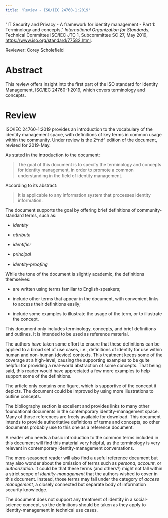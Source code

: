 ```yaml
---
title: 'Review - ISO/IEC 24760-1:2019'
---
```


"IT Security and Privacy - A framework for identity management - Part 1:
Terminology and concepts," *International Organization for Standards*,
Technical Committee ISO/IEC JTC 1, Subcommittee SC 27, May 2019,
<https://www.iso.org/standard/77582.html>.

Reviewer: Corey Scholefield

Abstract
========

This review offers insight into the first part of the ISO standard for
Identity Management, ISO/IEC 24760-1:2019, which covers terminology and
concepts.

Review
======

ISO/IEC 24760-1:2019 provides an introduction to the vocabulary of the
identity management space, with definitions of key terms in common usage
within the community. Under review is the 2^nd^ edition of the document,
revised for 2019-May.

As stated in the introduction to the document:

> The goal of this document is to specify the terminology and concepts
> for identity management, in order to promote a common understanding in
> the field of identity management.

According to its abstract:

> It is applicable to any information system that processes identity
> information.

The document supports the goal by offering brief definitions of
community-standard terms, such as:

-   *identity*

-   *attribute*

-   *identifier*

-   *principal*

-   *identity-proofing*

While the tone of the document is slightly academic, the definitions
themselves:

-   are written using terms familiar to English-speakers;

-   include other terms that appear in the document, with convenient
    links to access their definitions easily;

-   include some examples to illustrate the usage of the term, or to
    illustrate the concept.

This document only includes terminology, concepts, and brief definitions
and outlines. It is intended to be used as reference material.

The authors have taken some effort to ensure that these definitions can
be applied to a broad set of use cases, i.e., definitions of identity
for use within human and non-human (device) contexts. This treatment
keeps some of the coverage at a high-level, causing the supporting
examples to be quite helpful for providing a real-world abstraction of
some concepts. That being said, this reader would have appreciated a few
more examples to help support some of the definitions.

The article only contains one figure, which is supportive of the concept
it depicts. The document could be improved by using more illustrations
to outline concepts.

The bibliography section is excellent and provides links to many other
foundational documents in the contemporary identity-management space.
Many of those references are freely available for download. This
document intends to provide authoritative definitions of terms and
concepts, so other documents probably use to this one as a reference
document.

A reader who needs a basic introduction to the common terms included in
this document will find this material very helpful, as the terminology
is very relevant in contemporary identity-management conversations.

The more-seasoned reader will also find a useful reference document but
may also wonder about the omission of terms such as *persona*,
*account*, or *authorization.* It could be that these terms (and
others?) might not fall within a strict scope of *identity-management*
that the authors wished to cover in this document. Instead, those terms
may fall under the category of *access management*, a closely connected
but separate body of information security knowledge.

The document does not support any treatment of identity in a
social-science concept, so the definitions should be taken as they apply
to identity-management in technical use cases.
